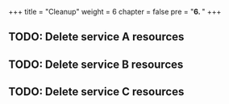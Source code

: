 +++
title = "Cleanup"
weight = 6
chapter = false
pre = "<b>6. </b>"
+++

## TODO: Delete service A resources

## TODO: Delete service B resources

## TODO: Delete service C resources
